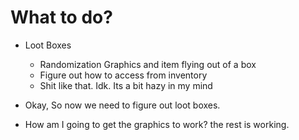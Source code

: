 # What to do?
- Loot Boxes
	- Randomization Graphics and item flying out of a box
	- Figure out how to access from inventory
	- Shit like that. Idk. Its a bit hazy in my mind

- Okay, So now we need to figure out loot boxes.
- How am I going to get the graphics to work? the rest is working.
